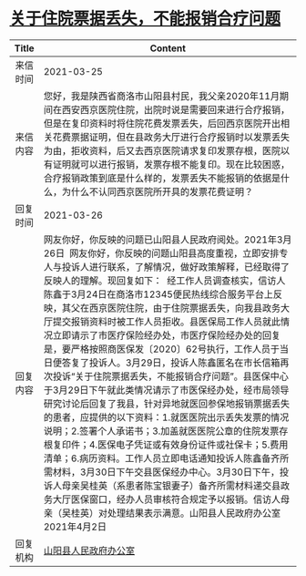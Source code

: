 # <a href="http://www.shangluo.gov.cn/zmhd/ldxxxx.jsp?urltype=leadermail.LeaderMailContentUrl&wbtreeid=1112&leadermailid=7070">关于住院票据丢失，不能报销合疗问题</a>
| Title |                                                                                                                                                                                                                                                                                                      Content                                                                                                                                                                                                                                                                                                       |
|:-----:|--------------------------------------------------------------------------------------------------------------------------------------------------------------------------------------------------------------------------------------------------------------------------------------------------------------------------------------------------------------------------------------------------------------------------------------------------------------------------------------------------------------------------------------------------------------------------------------------------------------------|
| 来信时间  | 2021-03-25                                                                                                                                                                                                                                                                                                                                                                                                                                                                                                                                                                                                         |
| 来信内容  | 您好，我是陕西省商洛市山阳县村民，我父亲2020年11月期间在西安西京医院住院，出院时说是需要回来进行合疗报销，但是在复印资料时将住院花费发票丢失，后回西京医院开出相关花费票据证明，但在县政务大厅进行合疗报销时以发票丢失为由，拒收资料，后又去西京医院请求复印发票存根，医院以有证明就可以进行报销，发票存根不能复印。现在比较困惑，合疗报销政策到底是什么样的，发票丢失不能报销的依据是什么，为什么不认同西京医院所开具的发票花费证明？                                                                                                                                                                                                                                                                                                                                                                                             |
| 回复时间  | 2021-03-26                                                                                                                                                                                                                                                                                                                                                                                                                                                                                                                                                                                                         |
| 回复内容  | 网友你好，你反映的问题已山阳县人民政府阅处。2021年3月26日  网友你好，你反映的问题山阳县高度重视，立即安排专人与投诉人进行联系，了解情况，做好政策解释，已经取得了反映人的理解。现回复如下：  经工作人员调查核实，信访人陈鑫于3月24日在商洛市12345便民热线综合服务平台上反映，其父在西京医院住院，由于住院票据丢失，向我县政务大厅提交报销资料时被工作人员拒收。县医保局工作人员就此情况立即请示了市医疗保险经办处，市医疗保险经办处的回复是，要严格按照商医保发〔2020〕62号执行，工作人员于当日便答复了投诉人。3月29日，投诉人陈鑫匿名在市长信箱再次投诉“关于住院票据丢失，不能报销合疗问题”。县医保中心于3月29日下午就此类情况请示了市医保经办处，经市局领导研究讨论后回复了我县，针对异地就医回参保地报销票据丢失的患者，应提供的以下资料：1.就医医院出示丢失发票的情况说明；2.签署个人承诺书；3.加盖就医医院公章的住院发票存根复印件；4.医保电子凭证或有效身份证件或社保卡；5.费用清单；6.病历资料。工作人员立即电话通知投诉人陈鑫备齐所需材料，3月30日下午交县医保经办中心。3月30日下午，投诉人母亲吴桂英（系患者陈宝银妻子）备齐所需材料递交县政务大厅医保窗口，经办人员审核符合规定予以报销。信访人母亲（吴桂英）对处理结果表示满意。山阳县人民政府办公室2021年4月2日 |
| 回复机构  | <a href="../../categories/agencies/山阳县人民政府办公室.md">山阳县人民政府办公室</a>                                                                                                                                                                                                                                                                                                                                                                                                                                                                                                                                                   |